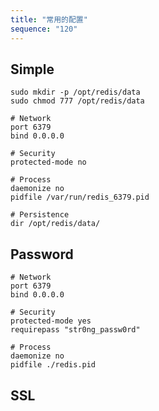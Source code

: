```yaml
---
title: "常用的配置"
sequence: "120"
---
```


## Simple

```text
sudo mkdir -p /opt/redis/data
sudo chmod 777 /opt/redis/data
```

```text
# Network
port 6379
bind 0.0.0.0

# Security
protected-mode no

# Process
daemonize no
pidfile /var/run/redis_6379.pid

# Persistence
dir /opt/redis/data/
```

## Password

```text
# Network
port 6379
bind 0.0.0.0

# Security
protected-mode yes
requirepass "str0ng_passw0rd"

# Process
daemonize no
pidfile ./redis.pid
```

## SSL


